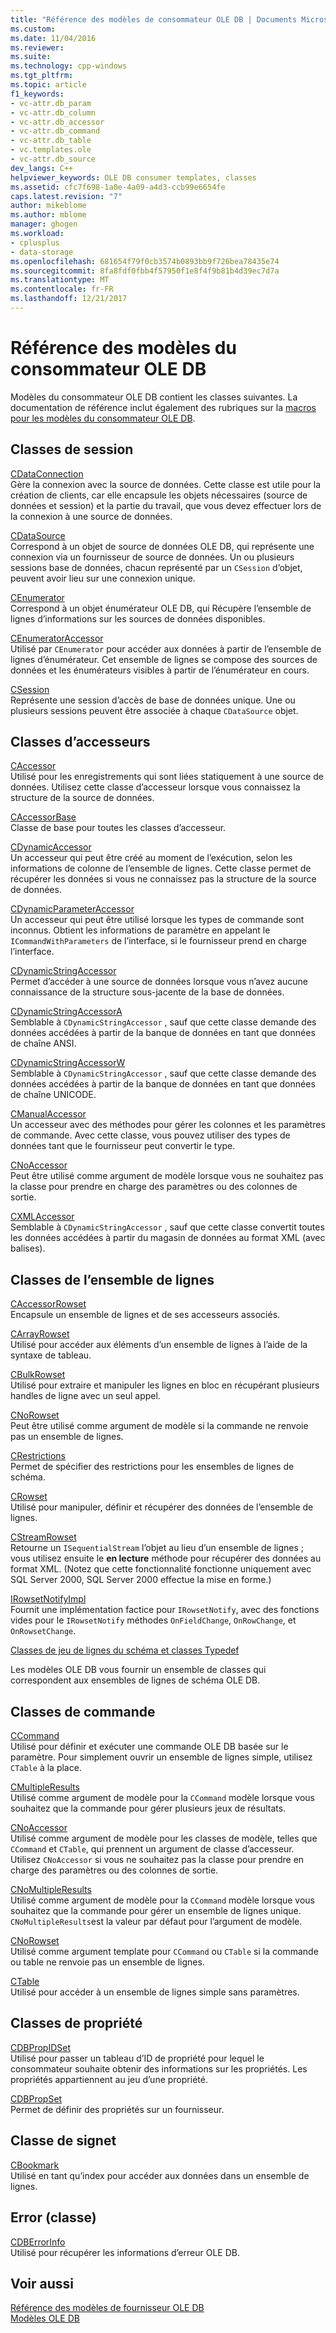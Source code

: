```yaml
---
title: "Référence des modèles de consommateur OLE DB | Documents Microsoft"
ms.custom: 
ms.date: 11/04/2016
ms.reviewer: 
ms.suite: 
ms.technology: cpp-windows
ms.tgt_pltfrm: 
ms.topic: article
f1_keywords:
- vc-attr.db_param
- vc-attr.db_column
- vc-attr.db_accessor
- vc-attr.db_command
- vc-attr.db_table
- vc.templates.ole
- vc-attr.db_source
dev_langs: C++
helpviewer_keywords: OLE DB consumer templates, classes
ms.assetid: cfc7f698-1a0e-4a09-a4d3-ccb99e6654fe
caps.latest.revision: "7"
author: mikeblome
ms.author: mblome
manager: ghogen
ms.workload:
- cplusplus
- data-storage
ms.openlocfilehash: 681654f79f0cb3574b0893bb9f726bea78435e74
ms.sourcegitcommit: 8fa8fdf0fbb4f57950f1e8f4f9b81b4d39ec7d7a
ms.translationtype: MT
ms.contentlocale: fr-FR
ms.lasthandoff: 12/21/2017
---
```

# <a name="ole-db-consumer-templates-reference"></a>Référence des modèles du consommateur OLE DB
Modèles du consommateur OLE DB contient les classes suivantes. La documentation de référence inclut également des rubriques sur la [macros pour les modèles du consommateur OLE DB](../../data/oledb/macros-and-global-functions-for-ole-db-consumer-templates.md).  
  
## <a name="session-classes"></a>Classes de session  
 [CDataConnection](../../data/oledb/cdataconnection-class.md)  
 Gère la connexion avec la source de données. Cette classe est utile pour la création de clients, car elle encapsule les objets nécessaires (source de données et session) et la partie du travail, que vous devez effectuer lors de la connexion à une source de données.  
  
 [CDataSource](../../data/oledb/cdatasource-class.md)  
 Correspond à un objet de source de données OLE DB, qui représente une connexion via un fournisseur de source de données. Un ou plusieurs sessions base de données, chacun représenté par un `CSession` d’objet, peuvent avoir lieu sur une connexion unique.  
  
 [CEnumerator](../../data/oledb/cenumerator-class.md)  
 Correspond à un objet énumérateur OLE DB, qui Récupère l’ensemble de lignes d’informations sur les sources de données disponibles.  
  
 [CEnumeratorAccessor](../../data/oledb/cenumeratoraccessor-class.md)  
 Utilisé par `CEnumerator` pour accéder aux données à partir de l’ensemble de lignes d’énumérateur. Cet ensemble de lignes se compose des sources de données et les énumérateurs visibles à partir de l’énumérateur en cours.  
  
 [CSession](../../data/oledb/csession-class.md)  
 Représente une session d’accès de base de données unique. Une ou plusieurs sessions peuvent être associée à chaque `CDataSource` objet.  
  
## <a name="accessor-classes"></a>Classes d’accesseurs  
 [CAccessor](../../data/oledb/caccessor-class.md)  
 Utilisé pour les enregistrements qui sont liées statiquement à une source de données. Utilisez cette classe d’accesseur lorsque vous connaissez la structure de la source de données.  
  
 [CAccessorBase](../../data/oledb/caccessorbase-class.md)  
 Classe de base pour toutes les classes d’accesseur.  
  
 [CDynamicAccessor](../../data/oledb/cdynamicaccessor-class.md)  
 Un accesseur qui peut être créé au moment de l’exécution, selon les informations de colonne de l’ensemble de lignes. Cette classe permet de récupérer les données si vous ne connaissez pas la structure de la source de données.  
  
 [CDynamicParameterAccessor](../../data/oledb/cdynamicparameteraccessor-class.md)  
 Un accesseur qui peut être utilisé lorsque les types de commande sont inconnus. Obtient les informations de paramètre en appelant le `ICommandWithParameters` de l’interface, si le fournisseur prend en charge l’interface.  
  
 [CDynamicStringAccessor](../../data/oledb/cdynamicstringaccessor-class.md)  
 Permet d’accéder à une source de données lorsque vous n’avez aucune connaissance de la structure sous-jacente de la base de données.  
  
 [CDynamicStringAccessorA](../../data/oledb/cdynamicstringaccessora-class.md)  
 Semblable à `CDynamicStringAccessor` , sauf que cette classe demande des données accédées à partir de la banque de données en tant que données de chaîne ANSI.  
  
 [CDynamicStringAccessorW](../../data/oledb/cdynamicstringaccessorw-class.md)  
 Semblable à `CDynamicStringAccessor` , sauf que cette classe demande des données accédées à partir de la banque de données en tant que données de chaîne UNICODE.  
  
 [CManualAccessor](../../data/oledb/cmanualaccessor-class.md)  
 Un accesseur avec des méthodes pour gérer les colonnes et les paramètres de commande. Avec cette classe, vous pouvez utiliser des types de données tant que le fournisseur peut convertir le type.  
  
 [CNoAccessor](../../data/oledb/cnoaccessor-class.md)  
 Peut être utilisé comme argument de modèle lorsque vous ne souhaitez pas la classe pour prendre en charge des paramètres ou des colonnes de sortie.  
  
 [CXMLAccessor](../../data/oledb/cxmlaccessor-class.md)  
 Semblable à `CDynamicStringAccessor` , sauf que cette classe convertit toutes les données accédées à partir du magasin de données au format XML (avec balises).  
  
## <a name="rowset-classes"></a>Classes de l’ensemble de lignes  
 [CAccessorRowset](../../data/oledb/caccessorrowset-class.md)  
 Encapsule un ensemble de lignes et de ses accesseurs associés.  
  
 [CArrayRowset](../../data/oledb/carrayrowset-class.md)  
 Utilisé pour accéder aux éléments d’un ensemble de lignes à l’aide de la syntaxe de tableau.  
  
 [CBulkRowset](../../data/oledb/cbulkrowset-class.md)  
 Utilisé pour extraire et manipuler les lignes en bloc en récupérant plusieurs handles de ligne avec un seul appel.  
  
 [CNoRowset](../../data/oledb/cnorowset-class.md)  
 Peut être utilisé comme argument de modèle si la commande ne renvoie pas un ensemble de lignes.  
  
 [CRestrictions](../../data/oledb/crestrictions-class.md)  
 Permet de spécifier des restrictions pour les ensembles de lignes de schéma.  
  
 [CRowset](../../data/oledb/crowset-class.md)  
 Utilisé pour manipuler, définir et récupérer des données de l’ensemble de lignes.  
  
 [CStreamRowset](../../data/oledb/cstreamrowset-class.md)  
 Retourne un `ISequentialStream` l’objet au lieu d’un ensemble de lignes ; vous utilisez ensuite le **en lecture** méthode pour récupérer des données au format XML. (Notez que cette fonctionnalité fonctionne uniquement avec SQL Server 2000, SQL Server 2000 effectue la mise en forme.)  
  
 [IRowsetNotifyImpl](../../data/oledb/irowsetnotifyimpl-class.md)  
 Fournit une implémentation factice pour `IRowsetNotify`, avec des fonctions vides pour le `IRowsetNotify` méthodes `OnFieldChange`, `OnRowChange`, et `OnRowsetChange`.  
  
 [Classes de jeu de lignes du schéma et classes Typedef](../../data/oledb/schema-rowset-classes-and-typedef-classes.md)  
  
 Les modèles OLE DB vous fournir un ensemble de classes qui correspondent aux ensembles de lignes de schéma OLE DB.  
  
## <a name="command-classes"></a>Classes de commande  
 [CCommand](../../data/oledb/ccommand-class.md)  
 Utilisé pour définir et exécuter une commande OLE DB basée sur le paramètre. Pour simplement ouvrir un ensemble de lignes simple, utilisez `CTable` à la place.  
  
 [CMultipleResults](../../data/oledb/cmultipleresults-class.md)  
 Utilisé comme argument de modèle pour la `CCommand` modèle lorsque vous souhaitez que la commande pour gérer plusieurs jeux de résultats.  
  
 [CNoAccessor](../../data/oledb/cnoaccessor-class.md)  
 Utilisé comme argument de modèle pour les classes de modèle, telles que `CCommand` et `CTable`, qui prennent un argument de classe d’accesseur. Utilisez `CNoAccessor` si vous ne souhaitez pas la classe pour prendre en charge des paramètres ou des colonnes de sortie.  
  
 [CNoMultipleResults](../../data/oledb/cnomultipleresults-class.md)  
 Utilisé comme argument de modèle pour la `CCommand` modèle lorsque vous souhaitez que la commande pour gérer un ensemble de lignes unique. `CNoMultipleResults`est la valeur par défaut pour l’argument de modèle.  
  
 [CNoRowset](../../data/oledb/cnorowset-class.md)  
 Utilisé comme argument template pour `CCommand` ou `CTable` si la commande ou table ne renvoie pas un ensemble de lignes.  
  
 [CTable](../../data/oledb/ctable-class.md)  
 Utilisé pour accéder à un ensemble de lignes simple sans paramètres.  
  
## <a name="property-classes"></a>Classes de propriété  
 [CDBPropIDSet](../../data/oledb/cdbpropidset-class.md)  
 Utilisé pour passer un tableau d’ID de propriété pour lequel le consommateur souhaite obtenir des informations sur les propriétés. Les propriétés appartiennent au jeu d’une propriété.  
  
 [CDBPropSet](../../data/oledb/cdbpropset-class.md)  
 Permet de définir des propriétés sur un fournisseur.  
  
## <a name="bookmark-class"></a>Classe de signet  
 [CBookmark](../../data/oledb/cbookmark-class.md)  
 Utilisé en tant qu’index pour accéder aux données dans un ensemble de lignes.  
  
## <a name="error-class"></a>Error (classe)  
 [CDBErrorInfo](../../data/oledb/cdberrorinfo-class.md)  
 Utilisé pour récupérer les informations d’erreur OLE DB.  
  
## <a name="see-also"></a>Voir aussi  
 [Référence des modèles de fournisseur OLE DB](../../data/oledb/ole-db-provider-templates-reference.md)   
 [Modèles OLE DB](../../data/oledb/ole-db-templates.md)